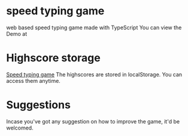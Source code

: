 # speed typing game
 web based speed typing game made with TypeScript
You can view the Demo at 
# Highscore storage
[Speed typing game](/index.html)
The highscores are stored in localStorage.
You can access them anytime.

# Suggestions
Incase you've got any suggestion on how to improve the game, it'd be welcomed.

